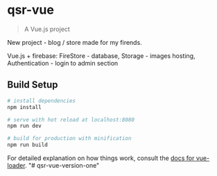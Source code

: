 # qsr-vue

> A Vue.js project

New project - blog / store made for my firends.

Vue.js
+ 
firebase: 
FireStore - database,
Storage - images hosting,
Authentication - login to admin section

## Build Setup

``` bash
# install dependencies
npm install

# serve with hot reload at localhost:8080
npm run dev

# build for production with minification
npm run build
```

For detailed explanation on how things work, consult the [docs for vue-loader](http://vuejs.github.io/vue-loader).
"# qsr-vue-version-one" 

